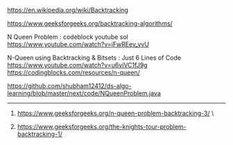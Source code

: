 https://en.wikipedia.org/wiki/Backtracking

https://www.geeksforgeeks.org/backtracking-algorithms/

N Queen Problem : codeblock youtube sol \
https://www.youtube.com/watch?v=jFwREev_yvU

N-Queen using Backtracking & Bitsets : Just 6 Lines of Code \
https://www.youtube.com/watch?v=u6viVC1fJ9g \
https://codingblocks.com/resources/n-queen/

https://github.com/shubham12412/ds-algo-learning/blob/master/next/code/NQueenProblem.java

----------------------------------------------------------------------------------------------------------------

1) https://www.geeksforgeeks.org/n-queen-problem-backtracking-3/ \

2) https://www.geeksforgeeks.org/the-knights-tour-problem-backtracking-1/


